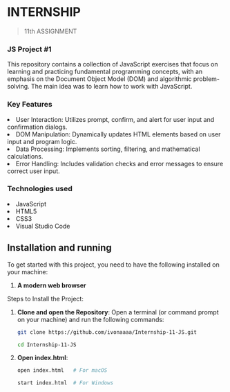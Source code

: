 # INTERNSHIP
> 11th ASSIGNMENT

### JS Project #1
This repository contains a collection of JavaScript exercises that focus on learning and practicing fundamental programming concepts, with an emphasis on the Document Object Model (DOM) and algorithmic problem-solving. The main idea was to learn how to work with JavaScript.

### Key Features
<li>User Interaction: Utilizes prompt, confirm, and alert for user input and confirmation dialogs.</li>
<li>DOM Manipulation: Dynamically updates HTML elements based on user input and program logic.</li>
<li>Data Processing: Implements sorting, filtering, and mathematical calculations.</li>
<li>Error Handling: Includes validation checks and error messages to ensure correct user input.</li>

### Technologies used
<li>JavaScript</li>
<li>HTML5</li>
<li>CSS3</li>
<li>Visual Studio Code</li>

## Installation and running
To get started with this project, you need to have the following installed on your machine:
1. **A modern web browser**

Steps to Install the Project:
1. **Clone and open the Repository**:
   Open a terminal (or command prompt on your machine) and run the following commands:
   
   ```bash
   git clone https://github.com/ivonaaaa/Internship-11-JS.git
   ```
   ```bash
   cd Internship-11-JS
   ```
2. **Open index.html**:
    
   ```bash
   open index.html   # For macOS

   start index.html  # For Windows
   ```
   
   
